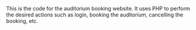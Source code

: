 This is the code for the auditorium booking website.
It uses PHP to perform the desired actions such as login, booking the auditorium, cancelling the booking, etc.
